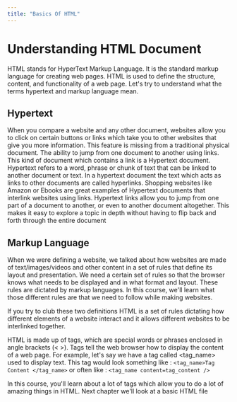 ```yaml
---
title: "Basics Of HTML"
---
```


# Understanding HTML Document

HTML stands for HyperText Markup Language. It is the standard markup language for creating web pages. HTML is used to define the structure, content, and functionality of a web page. Let's try to understand what the terms hypertext and markup language mean.

## Hypertext

When you compare a website and any other document, websites allow you to click on certain buttons or links which take you to other websites that give you more information. This feature is missing from a traditional physical document. The ability to jump from one document to another using links. This kind of document which contains a link is a Hypertext document. Hypertext refers to a word, phrase or chunk of text that can be linked to another document or text. In a hypertext document the text which acts as links to other documents are called hyperlinks. Shopping websites like Amazon or Ebooks are great examples of Hypertext documents that interlink websites using links. Hypertext links allow you to jump from one part of a document to another, or even to another document altogether. This makes it easy to explore a topic in depth without having to flip back and forth through the entire document




## Markup Language

When we were defining a website, we talked about how websites are made of text/images/videos and other content in a set of rules that define its layout and presentation. We need a certain set of rules so that the browser knows what needs to be displayed and in what format and layout. These rules are dictated by markup languages. In this course, we'll learn what those different rules are that we need to follow while making websites.

If you try to club these two definitions HTML is a set of rules dictating how different elements of a website interact and it allows different websites to be interlinked together.

HTML is made up of tags, which are special words or phrases enclosed in angle brackets (< >). Tags tell the web browser how to display the content of a web page. For example, let's say we have a tag called <tag_name> used to display text. This tag would look something like : 
```<tag_name>Tag Content </tag_name>``` 
or often like :
```<tag_name content=tag_content />```

In this course, you'll learn about a lot of tags which allow you to do a lot of amazing things in HTML. Next chapter we'll look at a basic HTML file
